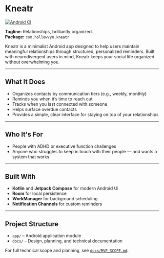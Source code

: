 # Kneatr

[![Android CI](https://github.com/tobiolutimehin/Kneatr/actions/workflows/android-ci.yml/badge.svg)](https://github.com/tobiolutimehin/Kneatr/actions/workflows/android-ci.yml)

**Tagline:** Relationships, brilliantly organized.  
**Package:** `com.hollowvyn.kneatr`

Kneatr is a minimalist Android app designed to help users maintain meaningful relationships through
structured, personalized reminders. Built with neurodivergent users in mind, Kneatr keeps your
social life organized without overwhelming you.

---

## What It Does

- Organizes contacts by communication tiers (e.g., weekly, monthly)
- Reminds you when it’s time to reach out
- Tracks when you last connected with someone
- Helps surface overdue contacts
- Provides a simple, clear interface for staying on top of your relationships

---

## Who It's For

- People with ADHD or executive function challenges
- Anyone who struggles to keep in touch with their people — and wants a system that works

---

## Built With

- **Kotlin** and **Jetpack Compose** for modern Android UI
- **Room** for local persistence
- **WorkManager** for background scheduling
- **Notification Channels** for custom reminders

---

## Project Structure

- `app/` – Android application module
- `docs/` – Design, planning, and technical documentation

For full technical scope and planning, see [`docs/MVP_SCOPE.md`](docs/MVP_SCOPE.md).

